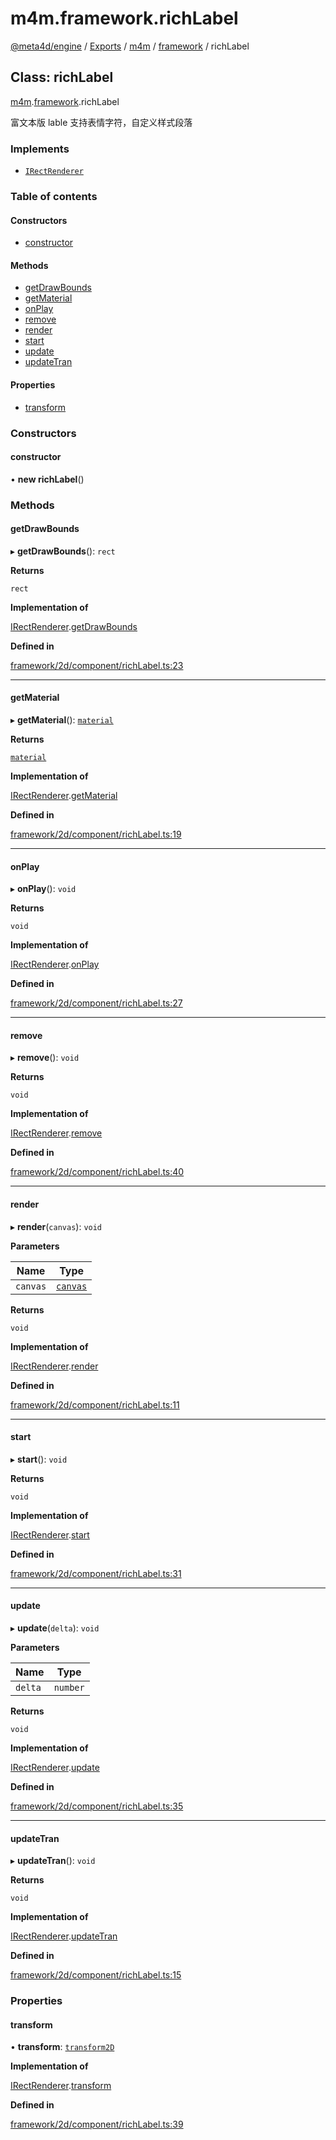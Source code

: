 # m4m.framework.richLabel

[@meta4d/engine](../) / [Exports](../modules/) / [m4m](../modules/m4m.md) / [framework](../modules/m4m.framework.md) / richLabel

## Class: richLabel

[m4m](../modules/m4m.md).[framework](../modules/m4m.framework.md).richLabel

富文本版 lable 支持表情字符，自定义样式段落

### Implements

* [`IRectRenderer`](../interfaces/m4m.framework.IRectRenderer.md)

### Table of contents

#### Constructors

* [constructor](m4m.framework.richLabel.md#constructor)

#### Methods

* [getDrawBounds](m4m.framework.richLabel.md#getdrawbounds)
* [getMaterial](m4m.framework.richLabel.md#getmaterial)
* [onPlay](m4m.framework.richLabel.md#onplay)
* [remove](m4m.framework.richLabel.md#remove)
* [render](m4m.framework.richLabel.md#render)
* [start](m4m.framework.richLabel.md#start)
* [update](m4m.framework.richLabel.md#update)
* [updateTran](m4m.framework.richLabel.md#updatetran)

#### Properties

* [transform](m4m.framework.richLabel.md#transform)

### Constructors

#### constructor

• **new richLabel**()

### Methods

#### getDrawBounds

▸ **getDrawBounds**(): `rect`

**Returns**

`rect`

**Implementation of**

[IRectRenderer](../interfaces/m4m.framework.IRectRenderer.md).[getDrawBounds](../interfaces/m4m.framework.IRectRenderer.md#getdrawbounds)

**Defined in**

[framework/2d/component/richLabel.ts:23](https://github.com/meta4d-me/meta4d-engine/blob/cf6bfe6/src/framework/2d/component/richLabel.ts#L23)

***

#### getMaterial

▸ **getMaterial**(): [`material`](m4m.framework.material.md)

**Returns**

[`material`](m4m.framework.material.md)

**Implementation of**

[IRectRenderer](../interfaces/m4m.framework.IRectRenderer.md).[getMaterial](../interfaces/m4m.framework.IRectRenderer.md#getmaterial)

**Defined in**

[framework/2d/component/richLabel.ts:19](https://github.com/meta4d-me/meta4d-engine/blob/cf6bfe6/src/framework/2d/component/richLabel.ts#L19)

***

#### onPlay

▸ **onPlay**(): `void`

**Returns**

`void`

**Implementation of**

[IRectRenderer](../interfaces/m4m.framework.IRectRenderer.md).[onPlay](../interfaces/m4m.framework.IRectRenderer.md#onplay)

**Defined in**

[framework/2d/component/richLabel.ts:27](https://github.com/meta4d-me/meta4d-engine/blob/cf6bfe6/src/framework/2d/component/richLabel.ts#L27)

***

#### remove

▸ **remove**(): `void`

**Returns**

`void`

**Implementation of**

[IRectRenderer](../interfaces/m4m.framework.IRectRenderer.md).[remove](../interfaces/m4m.framework.IRectRenderer.md#remove)

**Defined in**

[framework/2d/component/richLabel.ts:40](https://github.com/meta4d-me/meta4d-engine/blob/cf6bfe6/src/framework/2d/component/richLabel.ts#L40)

***

#### render

▸ **render**(`canvas`): `void`

**Parameters**

| Name     | Type                                |
| -------- | ----------------------------------- |
| `canvas` | [`canvas`](m4m.framework.canvas.md) |

**Returns**

`void`

**Implementation of**

[IRectRenderer](../interfaces/m4m.framework.IRectRenderer.md).[render](../interfaces/m4m.framework.IRectRenderer.md#render)

**Defined in**

[framework/2d/component/richLabel.ts:11](https://github.com/meta4d-me/meta4d-engine/blob/cf6bfe6/src/framework/2d/component/richLabel.ts#L11)

***

#### start

▸ **start**(): `void`

**Returns**

`void`

**Implementation of**

[IRectRenderer](../interfaces/m4m.framework.IRectRenderer.md).[start](../interfaces/m4m.framework.IRectRenderer.md#start)

**Defined in**

[framework/2d/component/richLabel.ts:31](https://github.com/meta4d-me/meta4d-engine/blob/cf6bfe6/src/framework/2d/component/richLabel.ts#L31)

***

#### update

▸ **update**(`delta`): `void`

**Parameters**

| Name    | Type     |
| ------- | -------- |
| `delta` | `number` |

**Returns**

`void`

**Implementation of**

[IRectRenderer](../interfaces/m4m.framework.IRectRenderer.md).[update](../interfaces/m4m.framework.IRectRenderer.md#update)

**Defined in**

[framework/2d/component/richLabel.ts:35](https://github.com/meta4d-me/meta4d-engine/blob/cf6bfe6/src/framework/2d/component/richLabel.ts#L35)

***

#### updateTran

▸ **updateTran**(): `void`

**Returns**

`void`

**Implementation of**

[IRectRenderer](../interfaces/m4m.framework.IRectRenderer.md).[updateTran](../interfaces/m4m.framework.IRectRenderer.md#updatetran)

**Defined in**

[framework/2d/component/richLabel.ts:15](https://github.com/meta4d-me/meta4d-engine/blob/cf6bfe6/src/framework/2d/component/richLabel.ts#L15)

### Properties

#### transform

• **transform**: [`transform2D`](m4m.framework.transform2D.md)

**Implementation of**

[IRectRenderer](../interfaces/m4m.framework.IRectRenderer.md).[transform](../interfaces/m4m.framework.IRectRenderer.md#transform)

**Defined in**

[framework/2d/component/richLabel.ts:39](https://github.com/meta4d-me/meta4d-engine/blob/cf6bfe6/src/framework/2d/component/richLabel.ts#L39)
